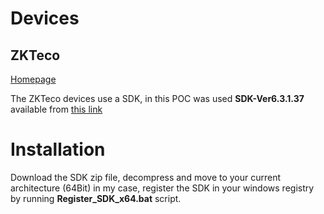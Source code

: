 # Devices

## ZKTeco

[Homepage](https://www.zkteco.com/en/)

The ZKTeco devices use a SDK, in this POC was used **SDK-Ver6.3.1.37** available from [this link](https://www.zkteco.com/en/download_catgory/45.html)

# Installation

Download the SDK zip file, decompress and move to your current architecture  (64Bit) in my case, register the SDK in your windows registry by running **Register_SDK_x64.bat** script.
